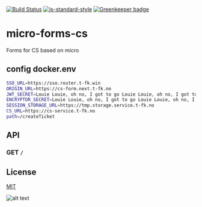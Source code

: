 [![Build Status](https://travis-ci.org/telemark/micro-forms-cs.svg?branch=master)](https://travis-ci.org/telemark/micro-forms-cs)
[![js-standard-style](https://img.shields.io/badge/code%20style-standard-brightgreen.svg?style=flat)](https://github.com/feross/standard)
[![Greenkeeper badge](https://badges.greenkeeper.io/telemark/micro-forms-cs.svg)](https://greenkeeper.io/)

# micro-forms-cs

Forms for CS based on micro

## config docker.env

```bash
SSO_URL=https://sso.router.t-fk.win
ORIGIN_URL=https://cs-form.next.t-fk.no
JWT_SECRET=Louie Louie, oh no, I got to go Louie Louie, oh no, I got to go
ENCRYPTOR_SECRET=Louie Louie, oh no, I got to go Louie Louie, oh no, I got to go
SESSION_STORAGE_URL=https://tmp.storage.service.t-fk.no
CS_URL=https://cs-service.t-fk.no
path=/createTicket
```

## API

### GET ```/```

## License

[MIT](LICENSE)

![alt text](https://robots.kebabstudios.party/micro-forms-cs.png "Robohash image of micro-forms-cs")
